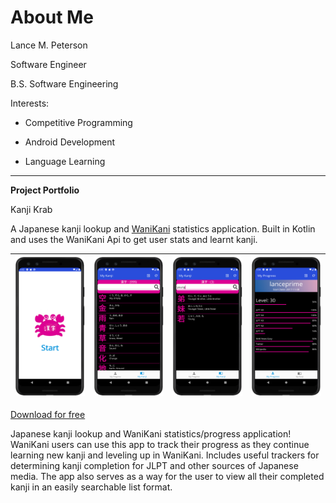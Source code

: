 # About Me
Lance M. Peterson

Software Engineer

B.S. Software Engineering

Interests:
* Competitive Programming

* Android Development

* Language Learning

---
__Project Portfolio__



Kanji Krab

A Japanese kanji lookup and [WaniKani](https://www.wanikani.com/) statistics application. Built in Kotlin and uses the WaniKani Api to get user stats and learnt kanji.

| ![Alt text](kk_ss1.png?raw=true "Kanji Krab") | ![Alt text](kk_ss4.png?raw=true "Kanji List") | ![Alt text](kk_ss5.png?raw=true "Search Kanji") | ![Alt text](kk_ss3.png?raw=true "User Progress") |
|-------------------------------------------------------------------------|-------------------------------------------------------------------------|---------------------------------------------------------------------------|----------------------------------------------------------------------------|

<!-- | ![Alt text](app/src/main/res/drawable/kk_ss1.png?raw=true "Kanji Krab") | ![Alt text](app/src/main/res/drawable/kk_ss4.png?raw=true "Kanji List") |
|-------------------------------------------------------------------------|-------------------------------------------------------------------------|
| ![Alt text](app/src/main/res/drawable/kk_ss5.png?raw=true "Search Kanji") | ![Alt text](app/src/main/res/drawable/kk_ss3.png?raw=true "User Progress") | -->

[Download for free](https://play.google.com/store/apps/details?id=com.appfrost.kanjikrab)

Japanese kanji lookup and WaniKani statistics/progress application! WaniKani users can use this app to track their progress as they continue learning new kanji and leveling up in WaniKani. Includes useful trackers for determining kanji completion for JLPT and other sources of Japanese media. The app also serves as a way for the user to view all their completed kanji in an easily searchable list format.
